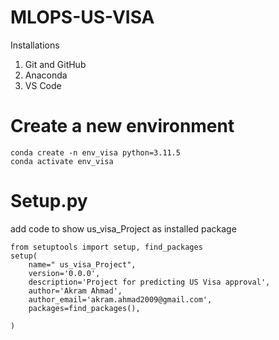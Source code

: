 # MLOPS-US-VISA

Installations
1. Git and GitHub
2. Anaconda
3. VS Code





# Create a new environment
    conda create -n env_visa python=3.11.5
    conda activate env_visa 
    
# Setup.py
add code to show us_visa_Project as installed package

    from setuptools import setup, find_packages
    setup(
        name=" us_visa_Project",
        version='0.0.0',
        description='Project for predicting US Visa approval',
        author='Akram Ahmad',
        author_email='akram.ahmad2009@gmail.com',
        packages=find_packages(),

    )

